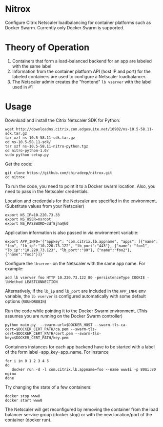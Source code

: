 # Nitrox
Configure Citrix Netscaler loadbalancing for container platforms such as Docker Swarm. Currently only Docker Swarm is supported.

# Theory of Operation
1. Containers that form a load-balanced backend for an app are labeled with the same label
2. Information from the container platform API (host IP and port) for the labeled containers are used to configure a Netscaler loadbalancer.
3. The Netscaler admin creates the "frontend" `lb vserver` with the label used in #1


# Usage

Download and install the Citrix Netscaler SDK for Python:
```
wget http://downloadns.citrix.com.edgesuite.net/10902/ns-10.5-58.11-sdk.tar.gz
tar xzf ns-10.5-58.11-sdk.tar.gz
cd ns-10.5-58.11-sdk/
tar xzf ns-10.5-58.11-nitro-python.tgz
cd nitro-python-1.0/
sudo python setup.py
```

Get the code:
```
git clone https://github.com/chiradeep/nitrox.git
cd nitrox
```
To run the code, you need to point it to a Docker swarm location. Also, you need to pass in the Netscaler credentials.

Location and credentials for the Netscaler are specified in the environment. (Substitute values from your Netscaler)
````
export NS_IP=10.220.73.33
export NS_USER=nsroot
export NS_PASSWORD=3df8jha@k0
````

Application information is also passed in via environment variable:
```
export APP_INFO='{"appkey": "com.citrix.lb.appname", "apps": [{"name": "foo", "lb_ip":"10.220.73.122", "lb_port":"443"}, {"name": "foo1", "lb_ip":"10.220.73.123", "lb_port":"80"}, {"name":"foo2"}, {"name":"foo3"}]}'
```

Configure the `lbserver` on the Netscaler with the same app name. For example:
```
add lb vserver foo HTTP 10.220.73.122 80 -persistenceType COOKIE -lbMethod LEASTCONNECTION
```
Alternatively, if the `lb_ip` and `lb_port` are included in the `APP_INFO` env variable, the `lb vserver` is configured automatically with some default options (`ROUNDROBIN`)

Run the code while pointing it to the Docker Swarm environment. (This assumes you are running on the Docker Swarm controller)

```
python main.py  --swarm-url=$DOCKER_HOST --swarm-tls-ca-cert=$DOCKER_CERT_PATH/ca.pem --swarm-tls-cert=$DOCKER_CERT_PATH/cert.pem --swarm-tls-key=$DOCKER_CERT_PATH/key.pem
```

Containers instances for each app backend have to be started with a label of the form label=app_key=app_name. For instance

````
for i in 0 1 2 3 4 5
do
   docker run -d -l com.citrix.lb.appname=foo --name www$i -p 80$i:80 nginx
done
````

Try changing the state of a few containers:
```
docker stop www0
docker start www0
```
The Netscaler will get reconfigured by removing the container from the load balancer service group (docker stop) or with the new location/port of the container (docker run).


